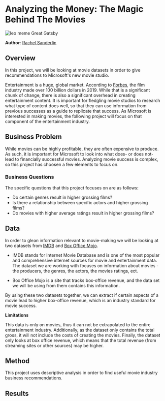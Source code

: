 # Analyzing the Money: The Magic Behind The Movies
![leo meme Great Gatsby](C:\Flatiron\phase_1\Movie-Analysis\Images\Leo_meme.png)

**Author**: [Rachel Sanderlin](mailto:sanderlin2013@gmail.com)

## Overview
In this project, we will be looking at movie datasets in order to give recommendations to Microsoft's new movie studio.

Entertainment is a huge, global market. According to [Forbes](https://www.forbes.com/sites/rosaescandon/2020/03/12/the-film-industry-made-a-record-breaking-100-billion-last-year/?sh=5404bc6634cd), the film industry made over 100 billion dollars in 2019. While that is a significant chunk of change, there is also a significant overhead in creating entertainment content. It is important for fledgling movie studios to research what type of content does well, so that they can use information from previous successes as a guide to replicate that success. As Microsoft is interested in making movies, the following project will focus on that component of the entertainment industry.

## Business Problem
While movies can be highly profitable, they are often expensive to produce. As such, it is important for Microsoft to look into what does- or does not- lead to financially successful movies. Analyzing movie success is complex, so this project has choosen a few elements to focus on. 

### Business Questions
The specific questions that this project focuses on are as follows: 
- Do certain genres result in higher grossing films?
- Is there a relationship between specific actors and higher grossing films?
- Do movies with higher average ratings result in higher grossing films?

## Data 
In order to glean information relevant to movie-making we will be looking at two datasets from [IMDB](https://www.imdb.com/) and [Box Office Mojo](https://www.boxofficemojo.com/). 

- IMDB stands for Internet Movie Database and is one of the most popular and comprehensive internet sources for movie and entertainment data. The dataset we are working with focuses on information about movies - the producers, the genres, the actors, the movies ratings, ect. 

- Box Office Mojo is a site that tracks box-office revenue, and the data set we will be using from them contains this information. 

By using these two datasets together, we can extract if certain aspects of a movie lead to higher box-office revenue, which is an industry standard for movie success. 

**Limitations** 

This data is only on movies, thus it can not be extrapolated to the entire entertainment industry. Additionally, as the dataset only contains the total gross, it will not include the costs of creating the movies. Finally, the dataset only looks at box office revenue, which means that the total revenue (from streaming sites or other sources) may be higher. 

## Method
This project uses descriptive analysis in order to find useful movie industry business recommendations.

## Results

